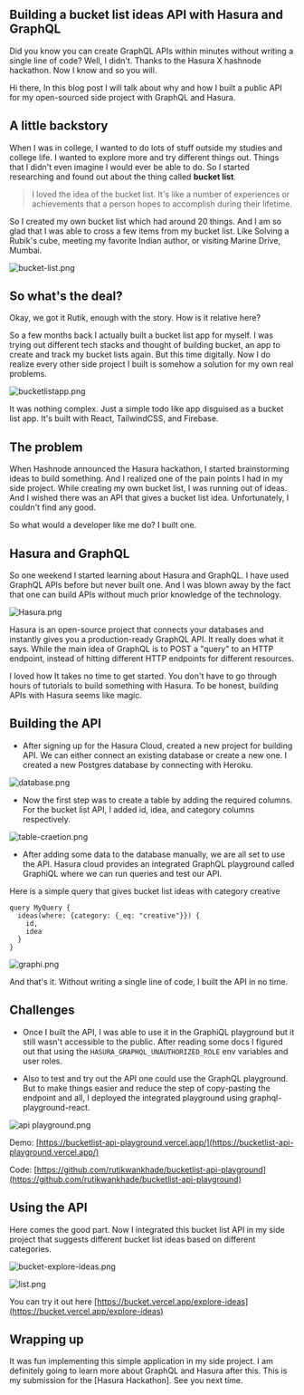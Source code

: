 ## Building a bucket list ideas API with Hasura and GraphQL

Did you know you can create GraphQL APIs within minutes without writing a single line of code? Well, I didn't. Thanks to the Hasura X hashnode hackathon. Now I know and so you will.

Hi there, In this blog post I will talk about why and how I built a public API for my open-sourced side project with GraphQL and Hasura. 

## A little backstory
When I was in college, I wanted to do lots of stuff outside my studies and college life. I wanted to explore more and try different things out. Things that I didn't even imagine I would ever be able to do. So I started researching and found out about the thing called **bucket list**.

> I loved the idea of the bucket list. It's like a number of experiences or achievements that a person hopes to accomplish during their lifetime.

So I created my own bucket list which had around 20 things. And I am so glad that I was able to cross a few items from my bucket list. Like Solving a Rubik's cube, meeting my favorite Indian author, or visiting Marine Drive, Mumbai.


![bucket-list.png](https://cdn.hashnode.com/res/hashnode/image/upload/v1648733995627/PprV7uXC9A.png)

## So what's the deal?
Okay, we got it Rutik, enough with the story. How is it relative here? 

So a few months back I actually built a bucket list app for myself. I was trying out different tech stacks and thought of building bucket, an app to create and track my bucket lists again. But this time digitally. Now I do realize every other side project I built is somehow a solution for my own real problems.


![bucketlistapp.png](https://cdn.hashnode.com/res/hashnode/image/upload/v1648736632242/ThzddNRs9.png)

It was nothing complex. Just a simple todo like app disguised as a bucket list app. It's built with React, TailwindCSS, and Firebase.

## The problem
 When Hashnode announced the Hasura hackathon, I started brainstorming ideas to build something. And I realized one of the pain points I had in my side project. While creating my own bucket list, I was running out of ideas. And I wished there was an API that gives a bucket list idea. Unfortunately, I couldn't find any good. 

So what would a developer like me do? I built one. 

## Hasura and GraphQL
So one weekend I started learning about Hasura and GraphQL. I have used GraphQL APIs before but never built one. And I was blown away by the fact that one can build APIs without much prior knowledge of the technology.

![Hasura.png](https://cdn.hashnode.com/res/hashnode/image/upload/v1648738228698/d0QAJk11Z.png)

Hasura is an open-source project that connects your databases and instantly gives you a production-ready GraphQL API. It really does what it says. While the main idea of GraphQL is to POST a "query" to an HTTP endpoint, instead of hitting different HTTP endpoints for different resources.

I loved how It takes no time to get started. You don't have to go through hours of tutorials to build something with Hasura. To be honest, building APIs with Hasura seems like magic.


## Building the API
- After signing up for the Hasura Cloud, created a new project for building API. We can either connect an existing database or create a new one. I created a new Postgres database by connecting with Heroku. 

![database.png](https://cdn.hashnode.com/res/hashnode/image/upload/v1648739756972/v1k9OnUMd.png)

- Now the first step was to create a table by adding the required columns. For the bucket list API, I added id, idea, and category columns respectively.


![table-craetion.png](https://cdn.hashnode.com/res/hashnode/image/upload/v1648740139405/ISUaUXzzq.png)

- After adding some data to the database manually, we are all set to use the API. Hasura cloud provides an integrated GraphQL playground called GraphiQL where we can run queries and test our API.

Here is a simple query that gives bucket list ideas with category creative

```
query MyQuery {
  ideas(where: {category: {_eq: "creative"}}) {
    id,
    idea
  }
}

```


![graphi.png](https://cdn.hashnode.com/res/hashnode/image/upload/v1648740466987/-1uqSvYO2.png)

And that's it. Without writing a single line of code, I built the API in no time.

## Challenges
- Once I built the API, I was able to use it in the GraphiQL playground but it still wasn't accessible to the public. After reading some docs I figured out that using the `HASURA_GRAPHQL_UNAUTHORIZED_ROLE` env variables and user roles.

- Also to test and try out the API one could use the GraphQL playground. But to make things easier and reduce the step of copy-pasting the endpoint and all, I deployed the integrated playground using graphql-playground-react.


![api playground.png](https://cdn.hashnode.com/res/hashnode/image/upload/v1648793705139/MKDI70qZ2.png)

Demo:  [https://bucketlist-api-playground.vercel.app/](https://bucketlist-api-playground.vercel.app/)

Code:  [https://github.com/rutikwankhade/bucketlist-api-playground](https://github.com/rutikwankhade/bucketlist-api-playground)



## Using the API
Here comes the good part. Now I integrated this bucket list API in my side project that suggests different bucket list ideas based on different categories.

![bucket-explore-ideas.png](https://cdn.hashnode.com/res/hashnode/image/upload/v1648741117760/ArPHrjjYw.png)


![list.png](https://cdn.hashnode.com/res/hashnode/image/upload/v1648741141533/bC3UeLaDF.png)

You can try it out here [https://bucket.vercel.app/explore-ideas](https://bucket.vercel.app/explore-ideas)




## Wrapping up
It was fun implementing this simple application in my side project. I am definitely going to learn more about GraphQL and Hasura after this. This is my submission for the [Hasura Hackathon]. See you next time.